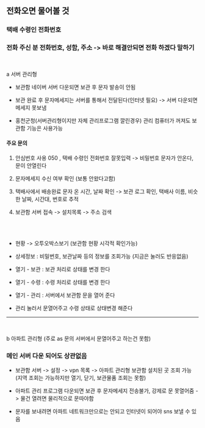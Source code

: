 ## 전화오면 물어볼 것

### 택배 수령인 전화번호

### 전화 주신 분 전화번호, 성함, 주소 -> 바로 해결안되면 전화 하겠다 말하기

<br>

a 서버 관리형

- 보관함 네이버 서버 다운되면 보관 후 문자 발송이 안됨

- 보관 완료 후 문자메세지는 서버를 통해서 전달된다(인터넷 필요) -> 서버 다운되면 메세지 못보냄

- 홍천군청(서버관리형이지만 자체 관리프로그램 깔린경우)
관리 컴퓨터가 꺼져도 보관함 기능은 사용가능

#### 주요 문의 

1. 안심번호 사용 050 , 택배 수령인 전화번호 잘못입력 -> 비밀번호 문자가 안온다, 문이 안열린다 

2. 문자메세지 수신 여부 확인 (보통 안왔다고함)

3. 택배사에서 배송완료 문자 온 시간, 날짜 확인 -> 보관 로그 확인, 택배사 이름, 비슷한 날짜, 시간대, 번호로 추적 

4. 보관함 서버 접속 -> 설치목록 -> 주소 검색
<br>
<br>

- 현황 -> 오투오박스보기 (보관함 현황 시각적 확인가능)

- 상세정보      :  비밀번호, 보관날짜 등의 정보를 조회가능 (지금은 눌러도 반응없음)

- 열기 - 보관  :  보관 처리로 상태를 변경 한다
- 열기 - 수령  :  수령 처리로 상태를 변경 한다	
- 열기 - 관리  :  서버에서 보관함 문을 열어 준다

- 관리 눌러서 문열어주고 수령 상태로 상태변경 해준다

---

<br>

b 아파트 관리형 (주로 as 문의 서버에서 문열어주고 하는건 못함)

### 메인 서버 다운 되어도 상관없음

- 보관함 서버 -> 설정 -> vpn 목록 -> 아파트 관리형 보관함 설치된 곳 조회 가능
(지역 조회는 가능하지만 열기, 닫기, 보관물품 조회는 못함)

- 아파트 관리 프로그램 다운되면 보관 후 문자메세지 전송불가, 강제로 문 못열어줌 -> 물건 열려면 물리적으로 문따야함

- 문자를 보내려면 아파트 네트워크만으로는 안되고 인터넷이 되어야 sns 보낼 수 있음









